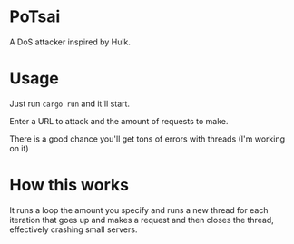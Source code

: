 # PoTsai
A DoS attacker inspired by Hulk.

# Usage
Just run `cargo run` and it'll start.

Enter a URL to attack and the amount of requests to make.

There is a good chance you'll get tons of errors with threads (I'm working on it)

# How this works
It runs a loop the amount you specify and runs a new thread for each iteration that goes up and makes a request and then closes the thread, effectively crashing small servers.
